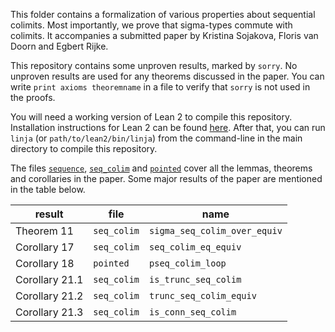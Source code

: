 This folder contains a formalization of various properties about sequential colimits. Most importantly, we prove that sigma-types commute with colimits. It accompanies a submitted paper by Kristina Sojakova, Floris van Doorn and Egbert Rijke.

This repository contains some unproven results, marked by `sorry`. No unproven results are used for any theorems discussed in the paper. You can write `print axioms theoremname` in a file to verify that `sorry` is not used in the proofs.

You will need a working version of Lean 2 to compile this repository. Installation instructions for Lean 2 can be found [here](https://github.com/leanprover/lean2). After that, you can run `linja` (or `path/to/lean2/bin/linja`) from the command-line in the main directory to compile this repository.

The files [`sequence`](sequence.hlean), [`seq_colim`](seq_colim.hlean) and [`pointed`](pointed.hlean) cover all the lemmas, theorems and corollaries in the paper. Some major results of the paper are mentioned in the table below.

| result | file | name |
|--------|---|---|
| Theorem 11 | `seq_colim` | `sigma_seq_colim_over_equiv` |
| Corollary 17 | `seq_colim` | `seq_colim_eq_equiv` |
| Corollary 18 | `pointed` | `pseq_colim_loop` |
| Corollary 21.1 | `seq_colim` | `is_trunc_seq_colim` |
| Corollary 21.2 | `seq_colim` | `trunc_seq_colim_equiv` |
| Corollary 21.3 | `seq_colim` | `is_conn_seq_colim` |
